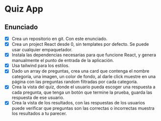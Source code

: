 # Quiz App

## Enunciado

- [x] Crea un repositorio en git. Con este enunciado.
- [x] Crea un project React desde 0, sin templates por defecto. Se puede usar cualquier empaquetador.
- [x] Instala las dependencias necesarias para que funcione React, y genera manualmente el punto de entrada de la aplicación.
- [x] Usa tailwind para los estilos.
- [x] Dado un array de preguntas, crea una card que contenga el nombre categoría, una imagen, un color de fondo, al darle click muestre en una página con las preguntas random filtradas por cada categoría.
- [x] Crea la vista del quiz, donde el usuario pueda escoger una respuesta a cada pregunta, que tenga un botón que termine la prueba, guarda las respuesta de ese usuario.
- [x] Crea la vista de los resultados, con las respuestas de los usuarios puede verificar que preguntas son las correctas o incorrectas muestra los resultados a tu parecer.
